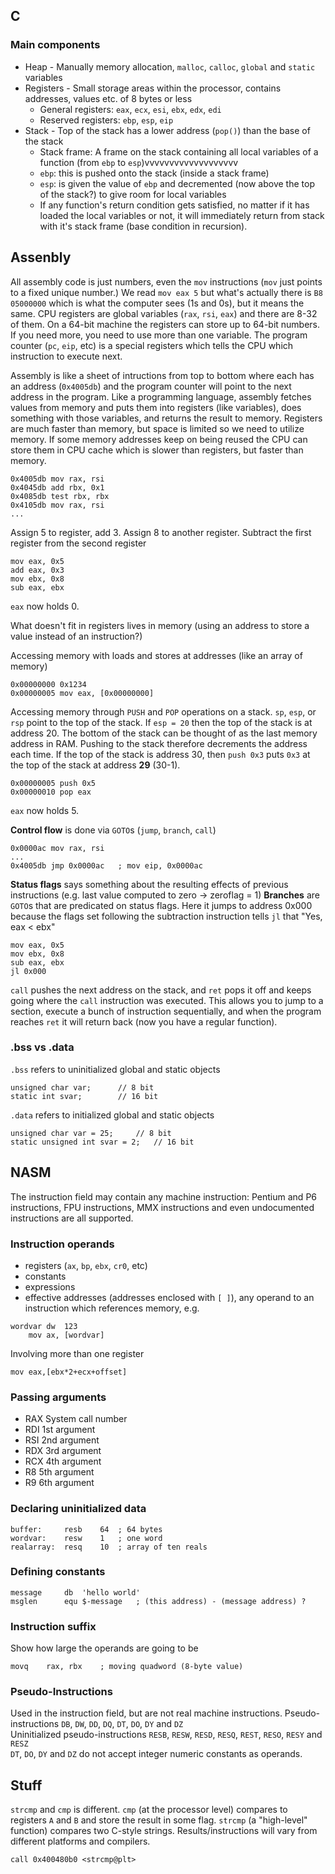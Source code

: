 ## C

### Main components

* Heap - Manually memory allocation, `malloc`, `calloc`, `global` and `static` variables
* Registers - Small storage areas within the processor, contains addresses, values etc. of 8 bytes or less
	* General registers: `eax`, `ecx`, `esi`, `ebx`, `edx`, `edi` 
	* Reserved registers: `ebp`, `esp`, `eip`
* Stack - Top of the stack has a lower address (`pop()`) than the base of the stack
	* Stack frame: A frame on the stack containing all local variables of a function (from `ebp` to `esp`)vvvvvvvvvvvvvvvvvvv
	* `ebp`: this is pushed onto the stack (inside a stack frame)
	* `esp`: is given the value of `ebp` and decremented (now above the top of the stack?) to give room for local variables
	* If any function's return condition gets satisfied, no matter if it has loaded the local variables or not, it will immediately return from stack with it's stack frame (base condition in recursion).


## Assenbly

All assembly code is just numbers, even the `mov` instructions (`mov` just points to a fixed unique number.) We read `mov eax 5` but what's actually there is `B8 05000000` which is what the computer sees (1s and 0s), but it means the same. CPU registers are global variables (`rax`, `rsi`, `eax`) and there are 8-32 of them. On a 64-bit machine the registers can store up to 64-bit numbers. If you need more, you need to use more than one variable.
The program counter (`pc`, `eip`, etc) is a special registers which tells the CPU which instruction to execute next. 

Assembly is like a sheet of intructions from top to bottom where each has an address (`0x4005db`) and the program counter will point to the next address in the program. Like a programming language, assembly fetches values from memory and puts them into registers (like variables), does something with those variables, and returns the result to memory. Registers are much faster than memory, but space is limited so we need to utilize memory. If some memory addresses keep on being reused the CPU can store them in CPU cache which is slower than registers, but faster than memory.

```
0x4005db mov rax, rsi
0x4045db add rbx, 0x1
0x4085db test rbx, rbx
0x4105db mov rax, rsi
...
```
Assign 5 to register, add 3.
Assign 8 to another register.
Subtract the first register from the second register

```
mov eax, 0x5
add eax, 0x3
mov ebx, 0x8
sub eax, ebx
```
`eax` now holds 0.

What doesn't fit in registers lives in memory (using an address to store a value instead of an instruction?)

Accessing memory with loads and stores at addresses (like an array of memory)
```
0x00000000 0x1234
0x00000005 mov eax, [0x00000000]
```
Accessing memory through `PUSH` and `POP` operations on a stack. `sp`, `esp`, or `rsp` point to the top of the stack. If `esp = 20` then the top of the stack is at address 20. The bottom of the stack can be thought of as the last memory address in RAM. Pushing to the stack therefore decrements the address each time. If the top of the stack is address 30, then `push 0x3` puts `0x3` at the top of the stack at address **29** (30-1).
```
0x00000005 push 0x5
0x00000010 pop eax 
```
`eax` now holds 5.

**Control flow** is done via `GOTO`s (`jump`, `branch`, `call`)
```
0x0000ac mov rax, rsi
...
0x4005db jmp 0x0000ac	; mov eip, 0x0000ac 
```
**Status flags** says something about the resulting effects of previous instructions (e.g. last value computed to zero -> zeroflag = 1) 
**Branches** are `GOTO`s that are predicated on status flags. Here it jumps to address 0x000 because the flags set following the subtraction instruction tells `jl` that "Yes, eax < ebx"
```
mov eax, 0x5
mov ebx, 0x8
sub eax, ebx
jl 0x000
```
`call` pushes the next address on the stack, and `ret` pops it off and keeps going where the `call` instruction was executed. This allows you to jump to a section, execute a bunch of instruction sequentially, and when the program reaches `ret` it will return back (now you have a regular function).

### .bss vs .data
`.bss` refers to uninitialized global and static objects
```
unsigned char var; 		// 8 bit
static int svar;		// 16 bit
```

`.data` refers to initialized global and static objects
```
unsigned char var = 25;		// 8 bit
static unsigned int svar = 2;	// 16 bit
```

## NASM

The instruction field may contain any machine instruction: Pentium and P6 instructions, FPU instructions, MMX instructions and even undocumented instructions are all supported. 

### Instruction operands
* registers (`ax`, `bp`, `ebx`, `cr0`, etc)
* constants
* expressions
* effective addresses (addresses enclosed with `[ ]`), any operand to an instruction which references memory, e.g.
```
wordvar dw	123
	mov	ax, [wordvar]
```
Involving more than one register
```
mov	eax,[ebx*2+ecx+offset]
```

### Passing arguments

* RAX	System call number
* RDI	1st argument
* RSI 	2nd argument
* RDX 	3rd argument
* RCX 	4th argument
* R8 	5th argument
* R9 	6th argument

### Declaring uninitialized data

```
buffer: 	resb	64	; 64 bytes
wordvar:	resw	1	; one word
realarray: 	resq	10	; array of ten reals
```

### Defining constants
```
message		db	'hello world'
msglen		equ	$-message	; (this address) - (message address) ?
```


### Instruction suffix
Show how large the operands are going to be 
```
movq	rax, rbx	; moving quadword (8-byte value)
```

### Pseudo-Instructions 
Used in the instruction field, but are not real machine instructions.
Pseudo-instructions `DB`, `DW`, `DD`, `DQ`, `DT`, `DO`, `DY` and `DZ`  
Uninitialized pseudo-instructions `RESB`, `RESW`, `RESD`, `RESQ`, `REST`, `RESO`, `RESY` and `RESZ`  
`DT`, `DO`, `DY` and `DZ` do not accept integer numeric constants as operands.

## Stuff

`strcmp` and `cmp` is different. `cmp` (at the processor level) compares to registers `A` and `B` and store the result in some flag. `strcmp` (a "high-level" function) compares two C-style strings. Results/instructions will vary from different platforms and compilers.
```
call 0x400480b0 <strcmp@plt>
```


